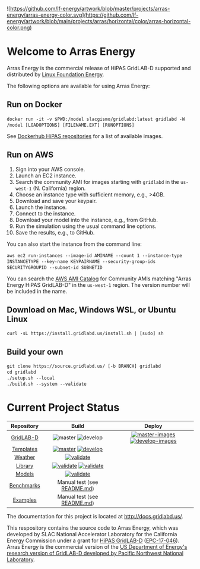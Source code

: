 ![https://github.com/lf-energy/artwork/blob/master/projects/arras-energy/arras-energy-color.svg](https://github.com/lf-energy/artwork/blob/main/projects/arras/horizontal/color/arras-horizontal-color.png)

# Welcome to Arras Energy

Arras Energy is the commercial release of HiPAS GridLAB-D supported and distributed by [Linux Foundation Energy](https://lfenergy.org).

The following options are available for using Arras Energy:

## Run on Docker

~~~
docker run -it -v $PWD:/model slacgismo/gridlabd:latest gridlabd -W /model [LOADOPTIONS] [FILENAME.EXT] [RUNOPTIONS]
~~~

See [Dockerhub HiPAS repositories](https://hub.docker.com/r/hipas/gridlabd/tags) for a list of available images.

## Run on AWS

1. Sign into your AWS console.
2. Launch an EC2 instance.
3. Search the community AMI for images starting with `gridlabd` in the `us-west-1` (N. California) region.
4. Choose an instance type with sufficient memory, e.g., >4GB.
5. Download and save your keypair.
6. Launch the instance.
7. Connect to the instance.
8. Download your model into the instance, e.g., from GitHub.
9. Run the simulation using the usual command line options.
10. Save the results, e.g., to GitHub.

You can also start the instance from the command line:

~~~
aws ec2 run-instances --image-id AMINAME --count 1 --instance-type INSTANCETYPE --key-name KEYPAIRNAME --security-group-ids SECURITYGROUPID --subnet-id SUBNETID
~~~

You can search the [AWS AMI Catalog](https://us-west-1.console.aws.amazon.com/ec2/home?AMICatalog%3A=&region=us-west-1#AMICatalog:) for Community AMIs matching "Arras Energy HiPAS GridLAB-D" in the `us-west-1` region. The version number will be included in the name.

## Download on Mac, Windows WSL, or Ubuntu Linux

~~~
curl -sL https://install.gridlabd.us/install.sh | [sudo] sh
~~~

## Build your own

~~~
git clone https://source.gridlabd.us/ [-b BRANCH] gridlabd
cd gridlabd
./setup.sh --local
./build.sh --system --validate
~~~

# Current Project Status

| Repository | Build | Deploy |
| :---: | :---: | :---: |
| [GridLAB-D](https://github.com/slacgismo/gridlabd) | ![master](https://github.com/slacgismo/gridlabd/actions/workflows/master.yml/badge.svg?branch=master) ![develop](https://github.com/slacgismo/gridlabd/workflows/develop/badge.svg?branch=develop) | [![master-images](https://github.com/slacgismo/gridlabd/actions/workflows/master-image.yml/badge.svg)](https://github.com/slacgismo/gridlabd/actions/workflows/master-image.yml) [![develop-images](https://github.com/slacgismo/gridlabd/actions/workflows/develop-image.yml/badge.svg)](https://github.com/slacgismo/gridlabd/actions/workflows/develop-image.yml) |
| [Templates](https://github.com/slacgismo/gridlabd-template) | [![master](https://github.com/slacgismo/gridlabd-template/actions/workflows/master.yml/badge.svg)](https://github.com/slacgismo/gridlabd-template/actions/workflows/master.yml) [![develop](https://github.com/slacgismo/gridlabd-template/actions/workflows/develop.yml/badge.svg)](https://github.com/slacgismo/gridlabd-template/actions/workflows/develop.yml)
| [Weather](https://github.com/slacgismo/gridlabd-weather) | [![validate](https://github.com/slacgismo/gridlabd-weather/actions/workflows/validate.yml/badge.svg)](https://github.com/slacgismo/gridlabd-weather/actions/workflows/validate.yml)
| [Library](https://github.com/slacgismo/gridlabd-library) | [![validate](https://github.com/slacgismo/gridlabd-library/actions/workflows/master.yml/badge.svg)](https://github.com/slacgismo/gridlabd-library/actions/workflows/master.yml) [![validate](https://github.com/slacgismo/gridlabd-library/actions/workflows/develop.yml/badge.svg)](https://github.com/slacgismo/gridlabd-library/actions/workflows/develop.yml)
| [Models](https://github.com/slacgismo/gridlabd-models) | [![validate](https://github.com/slacgismo/gridlabd-models/actions/workflows/validate.yml/badge.svg)](https://github.com/slacgismo/gridlabd-models/actions/workflows/validate.yml)
| [Benchmarks](https://github.com/slacgismo/gridlabd-benchmarks) | Manual test (see [README.md](https://github.com/slacgismo/gridlabd-benchmarks/blob/main/README.md))
| [Examples](https://github.com/slacgismo/gridlabd-examples) | Manual test (see [README.md](https://github.com/slacgismo/gridlabd-examples/blob/master/README.md))

The documentation for this project is located at http://docs.gridlabd.us/.

This respository contains the source code to Arras Energy, which was developed by SLAC National Accelerator Laboratory for the California Energy Commission under a grant for [HiPAS GridLAB-D](https://www.energizeinnovation.fund/projects/hipas-gridlab-d-high-performance-agent-based-simulation-using-gridlab-d) ([EPC-17-046](https://www.energy.ca.gov/filebrowser/download/1147)).  Arras Energy is the commercial version of the [US Department of Energy's research version of GridLAB-D developed by Pacific Northwest National Laboratory](https://github.com/gridlab-d/gridlab-d).

